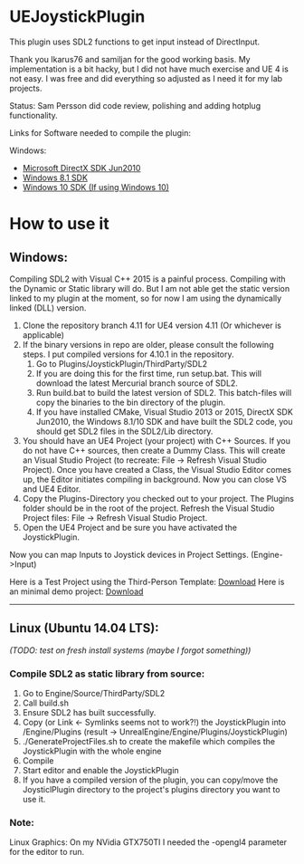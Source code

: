 # UEJoystickPlugin
This plugin uses SDL2 functions to get input instead of DirectInput.

Thank you Ikarus76 and samiljan for the good working basis. My implementation is a bit hacky, but I did not have much exercise and UE 4 is not easy.
I was free and did everything so adjusted as I need it for my lab projects. 

Status:
Sam Persson did code review, polishing and adding hotplug functionality. 

Links for Software needed to compile the plugin:

Windows:

* [Microsoft DirectX SDK Jun2010](https://www.microsoft.com/en-us/download/details.aspx?id=6812)
* [Windows 8.1 SDK](https://msdn.microsoft.com/de-de/windows/desktop/bg162891.aspx#)
* [Windows 10 SDK (If using Windows 10)](https://developer.microsoft.com/en-us/windows/downloads/windows-10-sdk)


# How to use it

## Windows:
Compiling SDL2 with Visual C++ 2015 is a painful process. Compiling with the Dynamic or Static library will do. But I am not able get the static version linked to my plugin at the moment, so for now I am using the dynamically linked (DLL) version.

1. Clone the repository branch 4.11 for UE4 version 4.11 (Or whichever is applicable)
2. If the binary versions in repo are older, please consult the following steps. I put compiled versions for 4.10.1 in the repository.
	1. Go to Plugins/JoystickPlugin/ThirdParty/SDL2
	2. If you are doing this for the first time, run setup.bat. This will download the latest Mercurial branch source of SDL2.
	3. Run build.bat to build the latest version of SDL2. This batch-files will copy the binaries to the bin directory of the plugin.
	4. If you have installed CMake, Visual Studio 2013 or 2015, DirectX SDK Jun2010, the Windows 8.1/10 SDK and have built the SDL2 code, you should get SDL2 files in the SDL2/Lib directory. 
3. You should have an UE4 Project (your project) with C++ Sources. If you do not have C++ sources, then create a Dummy Class. This will create an Visual Studio Project (to recreate: File -> Refresh Visual Studio Project). Once you have created a Class, the Visual Studio Editor comes up, the Editor initiates compiling in background. Now you can close VS and UE4 Editor.
4. Copy the Plugins-Directory you checked out to your project. The Plugins folder should be in the root of the project. Refresh the Visual Studio Project files: File -> Refresh Visual Studio Project.
5. Open the UE4 Project and be sure you have activated the JoystickPlugin.

Now you can map Inputs to Joystick devices in Project Settings. (Engine->Input)

Here is a Test Project using the Third-Person Template: [Download](https://w-hs.sciebo.de/index.php/s/148QVopCDdHwhLQ)
Here is an minimal demo project: [Download](https://w-hs.sciebo.de/index.php/s/qajqJPsk1JGhFFM)

-----------------------------------------------------------------------------------------------------------
## Linux (Ubuntu 14.04 LTS): 
*(TODO: test on fresh install systems (maybe I forgot something))*

### Compile SDL2 as static library from source:

1. Go to Engine/Source/ThirdParty/SDL2
2. Call build.sh
3. Ensure SDL2 has built successfully.
4. Copy (or Link <- Symlinks seems not to work?!) the JoystickPlugin into /Engine/Plugins (result -> UnrealEngine/Engine/Plugins/JoystickPlugin)
5. ./GenerateProjectFiles.sh to create the makefile which compiles the JoystickPlugin with the whole engine
6. Compile
7. Start editor and enable the JoystickPlugin
8. If you have a compiled version of the plugin, you can copy/move the JoysticlPlugin directory to the project's plugins directory you want to use it.

### Note:
Linux Graphics: On my NVidia GTX750TI I needed the -opengl4 parameter for the editor to run.
